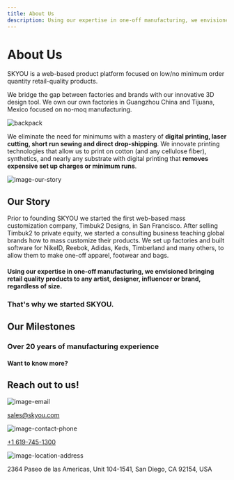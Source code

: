 ```yaml
---
title: About Us
description: Using our expertise in one-off manufacturing, we envisioned bringing retail quality products to any artist, designer, influencer or brand, regardless of size. That's why we started SKYOU.
---
```


<columns mode="normal" number="2" number-l="2" number-m="1" number-s="1" id="about-us__hero">

<block id="about-us__hero__info">

# About Us

SKYOU is a web-based product platform focused on low/no minimum order quantity retail-quality products.

We bridge the gap between factories and brands with our innovative 3D design tool. We own our own factories in Guangzhou China and Tijuana, Mexico focused on no-moq manufacturing.  

</block>

<block id="about-us__hero__image-content">

![backpack](./img/backpack-medium.png)

</block>

</columns>










<columns mode="slim" number="1" number-m="1" number-s="1" id="about-us__info">

<block>

We eliminate the need for minimums with a mastery of **digital printing, laser cutting, short run sewing and direct drop-shipping**. We innovate printing technologies that allow us to print on cotton (and any cellulose fiber), synthetics, and nearly any substrate with digital printing that **removes expensive set up charges or minimum runs**.

</block>

</columns>










<columns mode="normal" number="2" number-m="1" number-s="1" id="about-us__description">

<block>

![image-our-story](./img/our-story-image.png)

</block>

<block>

## Our Story

Prior to founding SKYOU we started the first web-based mass customization company, Timbuk2 Designs, in San Francisco. After selling Timbuk2 to private equity, we started a consulting business teaching global brands how to mass customize their products. We set up factories and built software for NikeID, Reebok, Adidas, Keds, Timberland and many others, to allow them to make one-off apparel, footwear and bags.

</block>

</columns>








<columns mode="slim" number="1" number-m="1" number-s="1" id="about-us__image-content">

<block>

#### Using our expertise in one-off manufacturing, we envisioned bringing retail quality products to any artist, designer, influencer or brand, regardless of size.


### That's why we started SKYOU.

</block>

</columns>









<columns mode="slim" number="1" number-m="1" number-s="1" id="about-us__our-milestones__title">

<block>

## Our Milestones

### Over 20 years of manufacturing experience

</block>

</columns>










<columns mode="normal" number="1" number-m="1" number-s="1" id="about-us__our-milestones__time-line">

<block>

<home-milestones-grid />

</block>

</columns>








<columns mode="slim" number="1" number-m="1" number-s="1" id="about-us__contact__title">

<block id="contact-us">

#### Want to know more?

## Reach out to us!

</block>

</columns>









<columns mode="slim" number="3" number-m="1" number-s="1" id="about-us__contact__info">

<block>

![image-email](./img/icon-mail--blue.svg)

sales@skyou.com

</block>

<block>

![image-contact-phone](./img/icon-phone--blue.svg)

<a href="tel:+1 6197451300">+1 619-745-1300</a>

</block>

<block>

![image-location-address](./img/icon-location-address--blue.svg)

2364 Paseo de las Americas, Unit 104-1541, San Diego, CA 92154, USA

</block>

</columns>